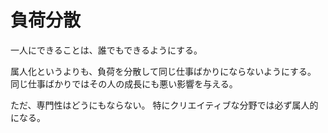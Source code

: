# 負荷分散

一人にできることは、誰でもできるようにする。

属人化というよりも、負荷を分散して同じ仕事ばかりにならないようにする。
同じ仕事ばかりではその人の成長にも悪い影響を与える。

ただ、専門性はどうにもならない。
特にクリエイティブな分野では必ず属人的になる。
